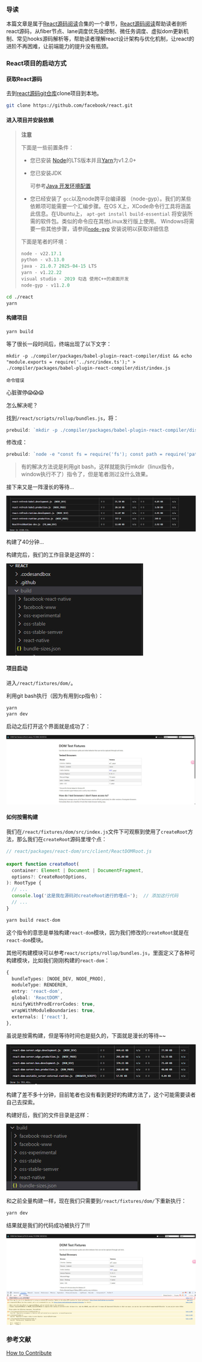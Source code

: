 ### 导读

本篇文章是属于[React源码阅读](https://www.unstoppable840.cn/article/9a58dd4f-0717-40f6-ac93-a28ffea1ea90)合集的一个章节，[React源码阅读](https://www.unstoppable840.cn/article/9a58dd4f-0717-40f6-ac93-a28ffea1ea90)帮助读者剖析react源码，从fiber节点、lane调度优先级控制、微任务调度、虚拟dom更新机制、常见hooks源码解析等，帮助读者理解react设计架构与优化机制，让react的进阶不再困难，让前端能力的提升没有瓶颈。

### React项目的启动方式

#### 获取React源码

去到[react源码git仓库](https://github.com/facebook/react.git)clone项目到本地。

~~~sh
git clone https://github.com/facebook/react.git
~~~

#### 进入项目并安装依赖

> **注意**
>
> 下面是一些前置条件：
>
> - 您已安装 [Node](https://nodejs.org/)的LTS版本并且[Yarn](https://yarnpkg.com/en/)为v1.2.0+
>
> - 您已安装JDK
>
>   可参考[Java 开发环境配置](https://www.runoob.com/java/java-environment-setup.html)
>
> - 您已经安装了 `gcc`以及node跨平台编译器 （node-gyp）。我们的某些依赖项可能需要一个汇编步骤。在OS X上，XCode命令行工具将涵盖此信息。在Ubuntu上， `apt-get install build-essential` 将安装所需的软件包。类似的命令应在其他Linux发行版上使用。 Windows将需要一些其他步骤，请参阅[`node-gyp`](https://github.com/nodejs/node-gyp#installation) 安装说明以获取详细信息
>
> 下面是笔者的环境：
>
> ~~~ts
> node - v22.17.1
> python - v3.13.0
> java - 21.0.7 2025-04-15 LTS
> yarn - v1.22.22
> visual studio - 2019 勾选 使用C++的桌面开发
> node-gyp - v11.2.0
> ~~~

~~~sh
cd ./react
yarn
~~~

#### 构建项目

~~~sh
yarn build
~~~

等了很长一段时间后，终端出现了以下文字：

~~~
mkdir -p ./compiler/packages/babel-plugin-react-compiler/dist && echo "module.exports = require('../src/index.ts');" > ./compiler/packages/babel-plugin-react-compiler/dist/index.js
 
命令错误
~~~

心脏骤停😱😱😱

怎么解决呢？

找到`/react/scripts/rollup/bundles.js`，将：

~~~ts
prebuild: `mkdir -p ./compiler/packages/babel-plugin-react-compiler/dist && echo "module.exports = require('../src/index.ts');" > ./compiler/packages/babel-plugin-react-compiler/dist/index.js`,
~~~

修改成：

~~~ts
prebuild: `node -e "const fs = require('fs'); const path = require('path'); const dir = path.resolve(__dirname, '../compiler/packages/babel-plugin-react-compiler/dist'); fs.mkdirSync(dir, { recursive: true }); fs.writeFileSync(path.join(dir, 'index.js'), 'module.exports = require(\\'../src/index.ts\\');');"`,
~~~

> 有的解决方法说是利用git bash，这样就能执行mkdir（linux指令，window执行不了）指令了，但是笔者测过没什么效果。

接下来又是一阵漫长的等待...

![](.\images\Snipaste_2025-07-24_08-45-49.jpg)

构建了40分钟...

构建完后，我们的工作目录是这样的：

![](.\images\Snipaste_2025-07-23_16-30-56.jpg)

#### 项目启动

进入`/react/fixtures/dom/`。

利用git bash执行（因为有用到cp指令）：

~~~sh
yarn
yarn dev
~~~

启动之后打开这个界面就是成功了：

![](.\images\Snipaste_2025-07-24_08-17-58.jpg)

#### 如何按需构建

我们在`/react/fixtures/dom/src/index.js`文件下可观察到使用了`createRoot`方法，那么我们在`createRoot`源码里埋个点：

~~~ts
// react/packages/react-dom/src/client/ReactDOMRoot.js

export function createRoot(
  container: Element | Document | DocumentFragment,
  options?: CreateRootOptions,
): RootType {
  // ...
  console.log('这是我在源码对createRoot进行的埋点~');  // 添加这行代码
  // ...
}
~~~

~~~sh
yarn build react-dom
~~~

这个指令的意思是单独构建`react-dom`模块，因为我们修改的`createRoot`就是在`react-dom`模块。

其他可构建模块可以参考`react/scripts/rollup/bundles.js`，里面定义了各种可构建模块，比如我们刚刚构建的`react-dom`：

~~~ts
{
  bundleTypes: [NODE_DEV, NODE_PROD],
  moduleType: RENDERER,
  entry: 'react-dom',
  global: 'ReactDOM',
  minifyWithProdErrorCodes: true,
  wrapWithModuleBoundaries: true,
  externals: ['react'],
},
~~~

虽说是按需构建，但是等待时间也是挺久的，下面就是漫长的等待~~

![](.\images\Snipaste_2025-07-24_08-43-24.jpg)

构建了差不多十分钟，目前笔者也没有看到更好的构建方法了，这个可能需要读者自己去探索。

构建好后，我们的文件目录是这样：

![](.\images\Snipaste_2025-07-24_08-44-32.jpg)

和之前全量构建一样，现在我们只需要到`/react/fixtures/dom/`下重新执行：

~~~sh
yarn dev
~~~

结果就是我们的代码成功被执行了!!!

![](.\images\Snipaste_2025-07-24_08-47-43.jpg)

### 参考文献

[How to Contribute](https://legacy.reactjs.org/docs/how-to-contribute.html)
